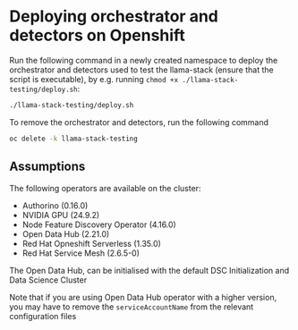 # Deploying orchestrator and detectors on Openshift

Run the following command in a newly created namespace to deploy the orchestrator and detectors used to test the llama-stack (ensure that the script is executable), by e.g. running `chmod +x ./llama-stack-testing/deploy.sh`:

```bash
./llama-stack-testing/deploy.sh   
```

To remove the orchestrator and detectors, run the following command

```bash
oc delete -k llama-stack-testing
```

## Assumptions

The following operators are available on the cluster:

- Authorino (0.16.0)
- NVIDIA GPU (24.9.2)
- Node Feature Discovery Operator (4.16.0)
- Open Data Hub (2.21.0)
- Red Hat Opneshift Serverless (1.35.0)
- Red Hat Service Mesh (2.6.5-0)

The Open Data Hub, can be initialised with the default DSC Initialization and Data Science Cluster

Note that if you are using Open Data Hub operator with a higher version, you may have to remove the  `serviceAccountName` from the relevant configuration files